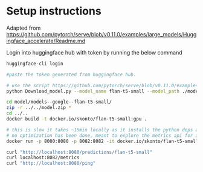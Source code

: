 # Setup instructions

Adapted from 
https://github.com/pytorch/serve/blob/v0.11.0/examples/large_models/Huggingface_accelerate/Readme.md

Login into huggingface hub with token by running the below command

```bash
huggingface-cli login

#paste the token generated from huggingface hub.

# use the script https://github.com/pytorch/serve/blob/v0.11.0/examples/large_models/Huggingface_accelerate/Download_model.py
python Download_model.py --model_name flan-t5-small --model_path ./model

cd model/models--google--flan-t5-small/
zip -r ../../model.zip *
cd ../..
docker build -t docker.io/skonto/flan-t5-small:gpu .

# this is slow it takes ~15min locally as it installs the python deps and loads the model in cpu memory (haven't experimented with gpu)
# no optimization has been done, meant to explore the metrics api for autoscaling 
docker run -p 8080:8080 -p 8082:8082 -it docker.io/skonto/flan-t5-small:gpu

curl "http://localhost:8080/predictions/flan-t5-small"
curl localhost:8082/metrics
curl "http://localhost:8080/ping"

```
